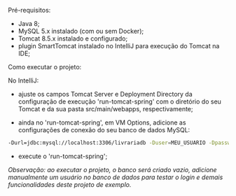 Pré-requisitos:

- Java 8;
- MySQL 5.x instalado (com ou sem Docker);
- Tomcat 8.5.x instalado e configurado;
- plugin SmartTomcat instalado no IntelliJ para execução do Tomcat na IDE;

Como executar o projeto:

No IntelliJ:

- ajuste os campos Tomcat Server e Deployment Directory da configuração de execução 'run-tomcat-spring' com o diretório do seu Tomcat e da sua pasta src/main/webapps, respectivamente;

- ainda no 'run-tomcat-spring', em VM Options, adicione as configurações de conexão do seu banco de dados MySQL: 

```sh
-Durl=jdbc:mysql://localhost:3306/livrariadb -Duser=MEU_USUARIO -Dpassword=MINHA_SENHA
```

- execute o 'run-tomcat-spring';

*Observação: ao executar o projeto, o banco será criado vazio, adicione manualmente um usuário no banco de dados para testar o login e demais funcionalidades deste projeto de exemplo.*